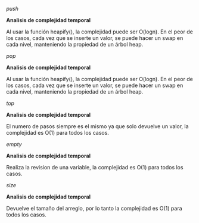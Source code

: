 *push*

**Analisis de complejidad temporal**
 
Al usar la función heapify(), la complejidad puede ser O(logn). En el peor de los casos, cada vez que se inserte un valor, se puede hacer un swap en cada nivel, manteniendo la propiedad de un árbol heap.

*pop*

**Analisis de complejidad temporal**

Al usar la función heapify(), la complejidad puede ser O(logn). En el peor de los casos, cada vez que se inserte un valor, se puede hacer un swap en cada nivel, manteniendo la propiedad de un árbol heap.

*top*

**Analisis de complejidad temporal**

El numero de pasos siempre es el mismo ya que solo devuelve un valor, la complejidad es O(1) para todos los casos.

*empty*

**Analisis de complejidad temporal**

Realiza la revision de una variable, la complejidad es O(1) para todos los casos. 

*size*

**Analisis de complejidad temporal**

Devuelve el tamaño del arreglo, por lo tanto la complejidad es O(1) para todos los casos. 
